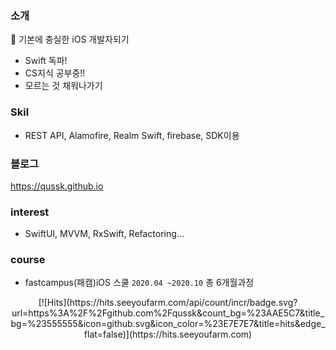 ### 소개

🌱 기본에 충실한 iOS 개발자되기 

- Swift 독파! 
- CS지식 공부중!!
- 모르는 것 채워나가기 

### Skil
- REST API, Alamofire, Realm Swift, firebase, SDK이용


### 블로그

https://qussk.github.io


### interest
- SwiftUI, MVVM, RxSwift, Refactoring... 


### course 

- fastcampus(패캠)iOS 스쿨 ```2020.04 ~2020.10``` 총 6개월과정 


 <div align=center>
[![Hits](https://hits.seeyoufarm.com/api/count/incr/badge.svg?url=https%3A%2F%2Fgithub.com%2Fqussk&count_bg=%23AAE5C7&title_bg=%23555555&icon=github.svg&icon_color=%23E7E7E7&title=hits&edge_flat=false)](https://hits.seeyoufarm.com)
 </div>

